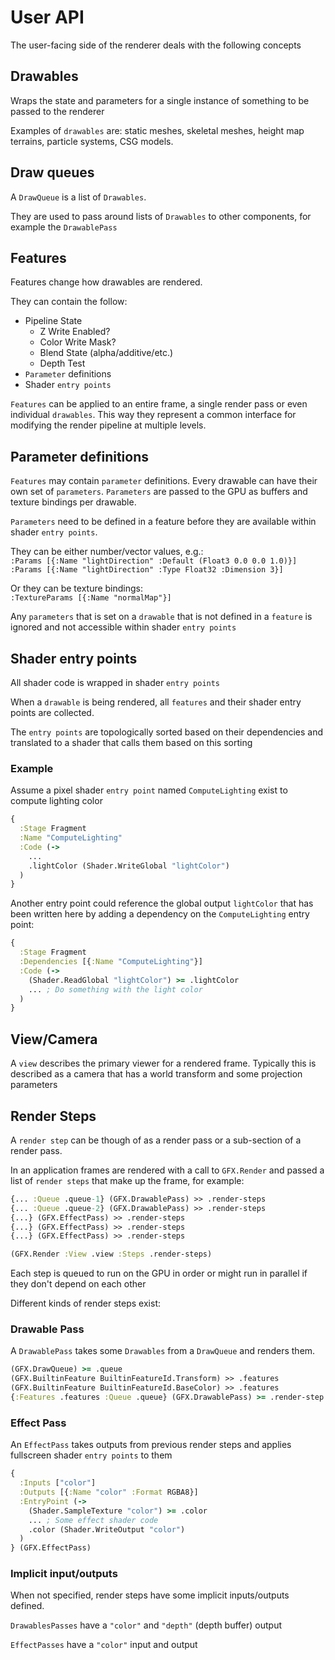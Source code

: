 # User API

The user-facing side of the renderer deals with the following concepts

## Drawables

Wraps the state and parameters for a single instance of something to be passed to the renderer

Examples of `drawables` are: static meshes, skeletal meshes, height map terrains, particle systems, CSG models.

## Draw queues

A `DrawQueue` is a list of `Drawables`.

They are used to pass around lists of `Drawables` to other components, for example the `DrawablePass`

## Features

Features change how drawables are rendered.

They can contain the follow:

* Pipeline State
  * Z Write Enabled?
  * Color Write Mask?
  * Blend State (alpha/additive/etc.)
  * Depth Test
* `Parameter` definitions
* Shader `entry points`

`Features` can be applied to an entire frame, a single render pass or even individual `drawables`.
This way they represent a common interface for modifying the render pipeline at multiple levels.

## Parameter definitions

`Features` may contain `parameter` definitions.
Every drawable can have their own set of `parameters`. `Parameters` are passed to the GPU as buffers and texture bindings per drawable.

`Parameters` need to be defined in a feature before they are available within shader `entry points`.

They can be either number/vector values, e.g.:\
`:Params [{:Name "lightDirection" :Default (Float3 0.0 0.0 1.0)}]`\
`:Params [{:Name "lightDirection" :Type Float32 :Dimension 3}]`

Or they can be texture bindings:\
`:TextureParams [{:Name "normalMap"}]`

Any `parameters` that is set on a `drawable` that is not defined in a `feature` is ignored and not accessible within shader `entry points`

## Shader entry points

All shader code is wrapped in shader `entry points`

When a `drawable` is being rendered, all `features` and their shader entry points are collected.

The `entry points` are topologically sorted based on their dependencies and translated to a shader that calls them based on this sorting

### Example

Assume a pixel shader `entry point` named `ComputeLighting` exist to compute lighting color

```clojure
{
  :Stage Fragment
  :Name "ComputeLighting"
  :Code (->
    ...
    .lightColor (Shader.WriteGlobal "lightColor")
  )
}
```

Another entry point could reference the global output `lightColor` that has been written here by adding a dependency on the `ComputeLighting` entry point:

```clojure
{
  :Stage Fragment
  :Dependencies [{:Name "ComputeLighting"}]
  :Code (->
    (Shader.ReadGlobal "lightColor") >= .lightColor
    ... ; Do something with the light color
  )
}
```

## View/Camera

A `view` describes the primary viewer for a rendered frame. Typically this is described as a camera that has a world transform and some projection parameters

## Render Steps

A `render step` can be though of as a render pass or a sub-section of a render pass.

In an application frames are rendered with a call to `GFX.Render` and passed a list of `render steps` that make up the frame, for example:

```clojure
{... :Queue .queue-1} (GFX.DrawablePass) >> .render-steps
{... :Queue .queue-2} (GFX.DrawablePass) >> .render-steps
{...} (GFX.EffectPass) >> .render-steps
{...} (GFX.EffectPass) >> .render-steps
{...} (GFX.EffectPass) >> .render-steps

(GFX.Render :View .view :Steps .render-steps)
```

Each step is queued to run on the GPU in order or might run in parallel if they don't depend on each other

Different kinds of render steps exist:

### Drawable Pass

A `DrawablePass` takes some `Drawables` from a `DrawQueue` and renders them.

```clojure
(GFX.DrawQueue) >= .queue
(GFX.BuiltinFeature BuiltinFeatureId.Transform) >> .features
(GFX.BuiltinFeature BuiltinFeatureId.BaseColor) >> .features
{:Features .features :Queue .queue} (GFX.DrawablePass) >= .render-step
```

### Effect Pass

An `EffectPass` takes outputs from previous render steps and applies fullscreen shader `entry points` to them

```clojure
{
  :Inputs ["color"]
  :Outputs [{:Name "color" :Format RGBA8}]
  :EntryPoint (->
    (Shader.SampleTexture "color") >= .color
    ... ; Some effect shader code
    .color (Shader.WriteOutput "color")
  )
} (GFX.EffectPass)
```

### Implicit input/outputs

When not specified, render steps have some implicit inputs/outputs defined.

`DrawablesPasses` have a `"color"` and `"depth"` (depth buffer) output

`EffectPasses` have a `"color"` input and output
